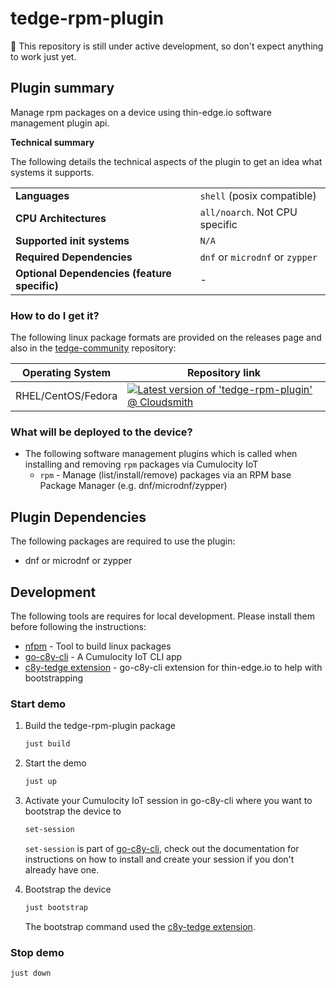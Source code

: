 # tedge-rpm-plugin

:construction: This repository is still under active development, so don't expect anything to work just yet.

## Plugin summary

Manage rpm packages on a device using thin-edge.io software management plugin api.

**Technical summary**

The following details the technical aspects of the plugin to get an idea what systems it supports.

|||
|--|--|
|**Languages**|`shell` (posix compatible)|
|**CPU Architectures**|`all/noarch`. Not CPU specific|
|**Supported init systems**|`N/A`|
|**Required Dependencies**|`dnf` or `microdnf` or `zypper`|
|**Optional Dependencies (feature specific)**|-|

### How to do I get it?

The following linux package formats are provided on the releases page and also in the [tedge-community](https://cloudsmith.io/~thinedge/repos/community/packages/) repository:

|Operating System|Repository link|
|--|--|
|RHEL/CentOS/Fedora|[![Latest version of 'tedge-rpm-plugin' @ Cloudsmith](https://api-prd.cloudsmith.io/v1/badges/version/thinedge/community/rpm/tedge-rpm-plugin/latest/a=noarch;d=rpm%252Fany-version/?render=true&show_latest=true)](https://cloudsmith.io/~thinedge/repos/community/packages/detail/rpm/tedge-rpm-plugin/latest/a=noarch;d=rpm%252Fany-version/)|

### What will be deployed to the device?

* The following software management plugins which is called when installing and removing `rpm` packages via Cumulocity IoT
    * `rpm` - Manage (list/install/remove) packages via an RPM base Package Manager (e.g. dnf/microdnf/zypper)


## Plugin Dependencies

The following packages are required to use the plugin:

* dnf or microdnf or zypper

## Development

The following tools are requires for local development. Please install them before following the instructions:

* [nfpm](https://nfpm.goreleaser.com/tips/) - Tool to build linux packages
* [go-c8y-cli](https://goc8ycli.netlify.app/) - A Cumulocity IoT CLI app
* [c8y-tedge extension](https://github.com/thin-edge/c8y-tedge) - go-c8y-cli extension for thin-edge.io to help with bootstrapping

### Start demo

1. Build the tedge-rpm-plugin package

    ```sh
    just build
    ```

2. Start the demo

    ```sh
    just up
    ```

3. Activate your Cumulocity IoT session in go-c8y-cli where you want to bootstrap the device to

    ```sh
    set-session
    ```

    `set-session` is part of [go-c8y-cli](https://goc8ycli.netlify.app/), check out the documentation for instructions on how to install and create your session if you don't already have one.

4. Bootstrap the device

    ```sh
    just bootstrap
    ```

    The bootstrap command used the [c8y-tedge extension](https://github.com/thin-edge/c8y-tedge).

### Stop demo

```sh
just down
```

